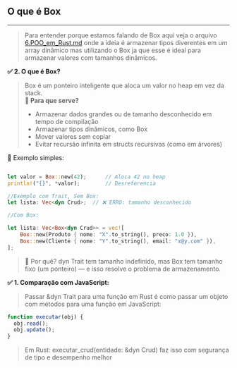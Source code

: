 ## O que é Box
---

> Para entender porque estamos falando de Box aqui veja o arquivo [6.POO_em_Rust.md](6.POO_em_Rust.md) onde a ideia é armazenar tipos diverentes em um array dinâmico mas utilizando o Box ja que esse é ideal para armazenar valores com tamanhos dinâmicos.

**✅ 2. O que é Box?**  
>Box<T> é um ponteiro inteligente que aloca um valor no heap em vez da stack.  
>**🧠 Para que serve?**
> - Armazenar dados grandes ou de tamanho desconhecido em tempo de compilação
> - Armazenar tipos dinâmicos, como Box<dyn Trait>
> - Mover valores sem copiar
> - Evitar recursão infinita em structs recursivas (como em árvores)


🧪 Exemplo simples:
```rust 

let valor = Box::new(42);      // Aloca 42 no heap
println!("{}", *valor);        // Desreferencia

//Exemplo com Trait, Sem Box:
let lista: Vec<dyn Crud>;  // ❌ ERRO: tamanho desconhecido

//Com Box:

let lista: Vec<Box<dyn Crud>> = vec![
    Box::new(Produto { nome: "X".to_string(), preco: 1.0 }),
    Box::new(Cliente { nome: "Y".to_string(), email: "x@y.com" }),
];

```

> 🧠 Por quê?
dyn Trait tem tamanho indefinido, mas Box<dyn Trait> tem tamanho fixo (um ponteiro) — e isso resolve o problema de armazenamento.

**✅ 1. Comparação com JavaScript:**

> Passar &dyn Trait para uma função em Rust é como passar um objeto com métodos para uma função em JavaScript:
```js
function executar(obj) {
  obj.read();
  obj.update();
}
```
> Em Rust: executar_crud(entidade: &dyn Crud) faz isso com segurança de tipo e desempenho melhor

